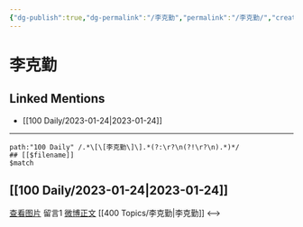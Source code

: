 ```yaml
---
{"dg-publish":true,"dg-permalink":"/李克勤","permalink":"/李克勤/","created":"2023-01-30T11:08:24.000+08:00","updated":"2023-04-10T17:22:42.503+08:00"}
---
```


# 李克勤

## Linked Mentions
- [[100 Daily/2023-01-24\|2023-01-24]]


---

```expander
path:"100 Daily" /.*\[\[李克勤\]\].*(?:\r?\n(?!\r?\n).*)*/
## [[$filename]]
$match
```
## [[100 Daily/2023-01-24\|2023-01-24]]
[查看图片](https://wx4.sinaimg.cn/large/0088n2Pggy1haf3j0fgjoj30tn0og0wl.jpg) 留言1 [微博正文](https://m.weibo.cn/1719252400/4861401283430401) [[400 Topics/李克勤\|李克勤]]
<-->